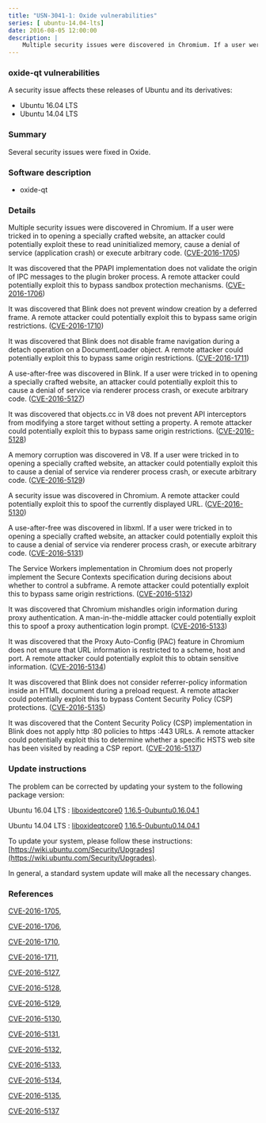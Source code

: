 ```yaml
---
title: "USN-3041-1: Oxide vulnerabilities"
series: [ ubuntu-14.04-lts]
date: 2016-08-05 12:00:00
description: |
    Multiple security issues were discovered in Chromium. If a user were tricked in to opening a specially crafted website, an attacker could potentially exploit these to read uninitialized memory, cause a denial of service (application crash) or execute arbitrary code. ([CVE-2016-1705](http://people.ubuntu.com/~ubuntu-security/cve/CVE-2016-1705))
--- 
```

 
 


### oxide-qt vulnerabilities

A security issue affects these releases of Ubuntu and its derivatives:

* Ubuntu 16.04 LTS
* Ubuntu 14.04 LTS

### Summary

Several security issues were fixed in Oxide. 

### Software description

* oxide-qt 

### Details

Multiple security issues were discovered in Chromium. If a user were tricked in to opening a specially crafted website, an attacker could potentially exploit these to read uninitialized memory, cause a denial of service (application crash) or execute arbitrary code. ([CVE-2016-1705](http://people.ubuntu.com/~ubuntu-security/cve/CVE-2016-1705))

It was discovered that the PPAPI implementation does not validate the origin of IPC messages to the plugin broker process. A remote attacker could potentially exploit this to bypass sandbox protection mechanisms. ([CVE-2016-1706](http://people.ubuntu.com/~ubuntu-security/cve/CVE-2016-1706))

It was discovered that Blink does not prevent window creation by a deferred frame. A remote attacker could potentially exploit this to bypass same origin restrictions. ([CVE-2016-1710](http://people.ubuntu.com/~ubuntu-security/cve/CVE-2016-1710))

It was discovered that Blink does not disable frame navigation during a detach operation on a DocumentLoader object. A remote attacker could potentially exploit this to bypass same origin restrictions. ([CVE-2016-1711](http://people.ubuntu.com/~ubuntu-security/cve/CVE-2016-1711))

A use-after-free was discovered in Blink. If a user were tricked in to opening a specially crafted website, an attacker could potentially exploit this to cause a denial of service via renderer process crash, or execute arbitrary code. ([CVE-2016-5127](http://people.ubuntu.com/~ubuntu-security/cve/CVE-2016-5127))

It was discovered that objects.cc in V8 does not prevent API interceptors from modifying a store target without setting a property. A remote attacker could potentially exploit this to bypass same origin restrictions. ([CVE-2016-5128](http://people.ubuntu.com/~ubuntu-security/cve/CVE-2016-5128))

A memory corruption was discovered in V8. If a user were tricked in to opening a specially crafted website, an attacker could potentially exploit this to cause a denial of service via renderer process crash, or execute arbitrary code. ([CVE-2016-5129](http://people.ubuntu.com/~ubuntu-security/cve/CVE-2016-5129))

A security issue was discovered in Chromium. A remote attacker could potentially exploit this to spoof the currently displayed URL. ([CVE-2016-5130](http://people.ubuntu.com/~ubuntu-security/cve/CVE-2016-5130))

A use-after-free was discovered in libxml. If a user were tricked in to opening a specially crafted website, an attacker could potentially exploit this to cause a denial of service via renderer process crash, or execute arbitrary code. ([CVE-2016-5131](http://people.ubuntu.com/~ubuntu-security/cve/CVE-2016-5131))

The Service Workers implementation in Chromium does not properly implement the Secure Contexts specification during decisions about whether to control a subframe. A remote attacker could potentially exploit this to bypass same origin restrictions. ([CVE-2016-5132](http://people.ubuntu.com/~ubuntu-security/cve/CVE-2016-5132))

It was discovered that Chromium mishandles origin information during proxy authentication. A man-in-the-middle attacker could potentially exploit this to spoof a proxy authentication login prompt. ([CVE-2016-5133](http://people.ubuntu.com/~ubuntu-security/cve/CVE-2016-5133))

It was discovered that the Proxy Auto-Config (PAC) feature in Chromium does not ensure that URL information is restricted to a scheme, host and port. A remote attacker could potentially exploit this to obtain sensitive information. ([CVE-2016-5134](http://people.ubuntu.com/~ubuntu-security/cve/CVE-2016-5134))

It was discovered that Blink does not consider referrer-policy information inside an HTML document during a preload request. A remote attacker could potentially exploit this to bypass Content Security Policy (CSP) protections. ([CVE-2016-5135](http://people.ubuntu.com/~ubuntu-security/cve/CVE-2016-5135))

It was discovered that the Content Security Policy (CSP) implementation in Blink does not apply http :80 policies to https :443 URLs. A remote attacker could potentially exploit this to determine whether a specific HSTS web site has been visited by reading a CSP report. ([CVE-2016-5137](http://people.ubuntu.com/~ubuntu-security/cve/CVE-2016-5137)) 

### Update instructions

The problem can be corrected by updating your system to the following package version:

Ubuntu 16.04 LTS
 : [liboxideqtcore0](https://launchpad.net/ubuntu/+source/oxide-qt) <span> [1.16.5-0ubuntu0.16.04.1](https://launchpad.net/ubuntu/+source/oxide-qt/1.16.5-0ubuntu0.16.04.1) </span> 

Ubuntu 14.04 LTS
 : [liboxideqtcore0](https://launchpad.net/ubuntu/+source/oxide-qt) <span> [1.16.5-0ubuntu0.14.04.1](https://launchpad.net/ubuntu/+source/oxide-qt/1.16.5-0ubuntu0.14.04.1) </span> 

To update your system, please follow these instructions: [https://wiki.ubuntu.com/Security/Upgrades](https://wiki.ubuntu.com/Security/Upgrades).

In general, a standard system update will make all the necessary changes. 

### References

 
 [CVE-2016-1705](http://people.ubuntu.com/~ubuntu-security/cve/CVE-2016-1705), 

 [CVE-2016-1706](http://people.ubuntu.com/~ubuntu-security/cve/CVE-2016-1706), 

 [CVE-2016-1710](http://people.ubuntu.com/~ubuntu-security/cve/CVE-2016-1710), 

 [CVE-2016-1711](http://people.ubuntu.com/~ubuntu-security/cve/CVE-2016-1711), 

 [CVE-2016-5127](http://people.ubuntu.com/~ubuntu-security/cve/CVE-2016-5127), 

 [CVE-2016-5128](http://people.ubuntu.com/~ubuntu-security/cve/CVE-2016-5128), 

 [CVE-2016-5129](http://people.ubuntu.com/~ubuntu-security/cve/CVE-2016-5129), 

 [CVE-2016-5130](http://people.ubuntu.com/~ubuntu-security/cve/CVE-2016-5130), 

 [CVE-2016-5131](http://people.ubuntu.com/~ubuntu-security/cve/CVE-2016-5131), 

 [CVE-2016-5132](http://people.ubuntu.com/~ubuntu-security/cve/CVE-2016-5132), 

 [CVE-2016-5133](http://people.ubuntu.com/~ubuntu-security/cve/CVE-2016-5133), 

 [CVE-2016-5134](http://people.ubuntu.com/~ubuntu-security/cve/CVE-2016-5134), 

 [CVE-2016-5135](http://people.ubuntu.com/~ubuntu-security/cve/CVE-2016-5135), 

 [CVE-2016-5137](http://people.ubuntu.com/~ubuntu-security/cve/CVE-2016-5137)
 

